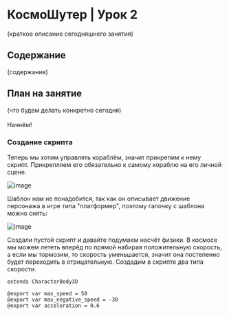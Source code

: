 # КосмоШутер | Урок 2

(краткое описание сегодняшнего занятия)

## Содержание

(содержание)

## План на занятие 

(что будем делать конкретно сегодня)\
\
Начнём!

### Создание скрипта

Теперь мы хотим управлять кораблём, значит прикрепим к нему скрипт. Прикрепляем его обязательно к самому кораблю на его личной сцене.

![image](https://github.com/user-attachments/assets/7fc8ab0d-5b58-4543-95d3-d12606dcd973)

Шаблон нам не понадобится, так как он описывает движение персонажа в игре типа "платформер", поэтому галочку с шаблона можно снять:

![image](https://github.com/user-attachments/assets/d6ca4ca5-9428-445c-8bce-731803f7fc96)

Создали пустой скрипт и давайте подумаем насчёт физики. В космосе мы можем лететь вперёд по прямой набирая положительную скорость, а если мы тормозим, то скорость уменьшается, значит она постепенно будет переходить в отрицательную. Создадим в скрипте два типа скорости.

```GDScript
extends CharacterBody3D

@export var max_speed = 50
@export var max_negative_speed = -30
@export var acceleration = 0.6
```
